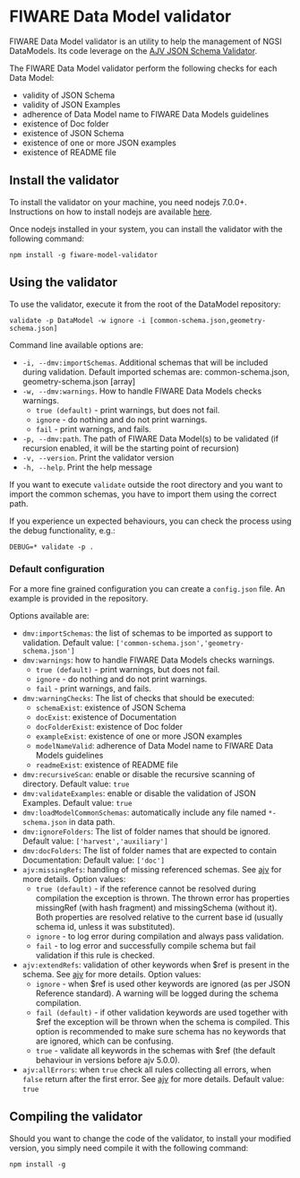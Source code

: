 # FIWARE Data Model validator

FIWARE Data Model validator is an utility to help the management of NGSI DataModels. Its code leverage on the [AJV JSON Schema Validator](https://github.com/epoberezkin/ajv).

The FIWARE Data Model validator perform the following checks for each Data Model:
* validity of JSON Schema
* validity of JSON Examples
* adherence of Data Model name to FIWARE Data Models guidelines
* existence of Doc folder
* existence of JSON Schema
* existence of one or more JSON examples
* existence of README file

##  Install the validator
To install the validator on your machine, you need nodejs 7.0.0+. Instructions on how
to install nodejs are available [here](https://nodejs.org/en/download/package-manager/).

Once nodejs installed in your system, you can install the validator with the following command:

```
npm install -g fiware-model-validator
```

## Using the validator
To use the validator, execute it from the root of the DataModel repository:
```
validate -p DataModel -w ignore -i [common-schema.json,geometry-schema.json]
```

Command line available options are:

*  ``-i, --dmv:importSchemas``.  Additional schemas that will be included during validation. Default imported schemas are: common-schema.json, geometry-schema.json   [array]
* ``-w, --dmv:warnings``. How to handle FIWARE Data Models checks warnings.
  * ``true (default)`` - print warnings, but does not fail.
  * `ignore` -  do nothing and do not print warnings.
  * `fail` - print warnings, and fails.         
* ``-p, --dmv:path``. The path of FIWARE Data Model(s) to be validated (if recursion enabled, it will be the starting point of recursion)
* ``-v, --version``. Print the validator version
* ``-h, --help``. Print the help message

If you want to execute `validate` outside the root directory and you want to import the common schemas, you have to import them using the correct path.

If you experience un expected behaviours, you can check the process using the debug functionality, e.g.:
```
DEBUG=* validate -p .
```

### Default configuration
For a more fine grained configuration you can create a `config.json` file. An example is provided in the repository.

Options available are:
* `dmv:importSchemas`: the list of schemas to be imported as support to validation. Default value: ``['common-schema.json','geometry-schema.json']``
* `dmv:warnings`: how to handle FIWARE Data Models checks warnings.
  * ``true (default)`` - print warnings, but does not fail.
  * `ignore` -  do nothing and do not print warnings.
  * `fail` - print warnings, and fails.
* `dmv:warningChecks`: The list of checks that should be executed:
  * `schemaExist`: existence of JSON Schema
  * `docExist`: existence of Documentation
  * `docFolderExist`: existence of Doc folder
  * `exampleExist`: existence of one or more JSON examples
  * `modelNameValid`: adherence of Data Model name to FIWARE Data Models guidelines
  * `readmeExist`: existence of README file
* `dmv:recursiveScan`: enable or disable the recursive scanning of directory. Default value: `true`
* `dmv:validateExamples`: enable or disable the validation of JSON Examples. Default value: `true`
* `dmv:loadModelCommonSchemas`: automatically include any file named ``*-schema.json`` in data path.
* `dmv:ignoreFolders`: The list of folder names that should be ignored. Default value: `['harvest','auxiliary']`
* `dmv:docFolders`: The list of folder names that are expected to contain Documentation: Default value: `['doc']`
* `ajv:missingRefs`: handling of missing referenced schemas. See [ajv](https://github.com/epoberezkin/ajv) for more details. Option values:
  * `true (default)` - if the reference cannot be resolved during compilation the exception is thrown. The thrown error has properties missingRef (with hash fragment) and missingSchema (without it). Both properties are resolved relative to the current base id (usually schema id, unless it was substituted).
  * `ignore` - to log error during compilation and always pass validation.
  * `fail` - to log error and successfully compile schema but fail validation if this rule is checked.
* `ajv:extendRefs`: validation of other keywords when $ref is present in the schema. See [ajv](https://github.com/epoberezkin/ajv) for more details. Option values:
  * `ignore` - when $ref is used other keywords are ignored (as per JSON Reference standard). A warning will be logged during the schema compilation.
  * `fail (default)` - if other validation keywords are used together with $ref the exception will be thrown when the schema is compiled. This option is recommended to make sure schema has no keywords that are ignored, which can be confusing.
  * `true` - validate all keywords in the schemas with $ref (the default behaviour in versions before ajv 5.0.0).
* `ajv:allErrors`: when `true` check all rules collecting all errors, when `false` return after the first error. See [ajv](https://github.com/epoberezkin/ajv) for more details. Default value: `true`

## Compiling the validator
Should you want to change the code of the validator, to install your modified version, you simply need compile it with the following command:

``npm install -g``
